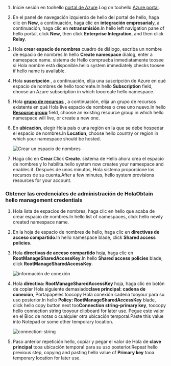 1. <span data-ttu-id="6ebb8-101">Inicie sesión en toohello [portal de Azure][Azure portal].</span><span class="sxs-lookup"><span data-stu-id="6ebb8-101">Log on toohello [Azure portal][Azure portal].</span></span>
2. <span data-ttu-id="6ebb8-102">En el panel de navegación izquierdo de hello del portal de hello, haga clic en **New**, a continuación, haga clic en **integración empresarial**y, a continuación, haga clic en **retransmisión**.</span><span class="sxs-lookup"><span data-stu-id="6ebb8-102">In hello left navigation pane of hello portal, click **New**, then click **Enterprise Integration**, and then click **Relay**.</span></span>
3. <span data-ttu-id="6ebb8-103">Hola **crear espacio de nombres** cuadro de diálogo, escriba un nombre de espacio de nombres.</span><span class="sxs-lookup"><span data-stu-id="6ebb8-103">In hello **Create namespace** dialog, enter a namespace name.</span></span> <span data-ttu-id="6ebb8-104">sistema de Hello comprueba inmediatamente toosee si Hola nombre está disponible.</span><span class="sxs-lookup"><span data-stu-id="6ebb8-104">hello system immediately checks toosee if hello name is available.</span></span>
4. <span data-ttu-id="6ebb8-105">Hola **suscripción** , a continuación, elija una suscripción de Azure en qué espacio de nombres de hello toocreate.</span><span class="sxs-lookup"><span data-stu-id="6ebb8-105">In hello **Subscription** field, choose an Azure subscription in which toocreate hello namespace.</span></span>
5. <span data-ttu-id="6ebb8-106">Hola  **[grupo de recursos](../articles/azure-resource-manager/resource-group-portal.md)**  , a continuación, elija un grupo de recursos existente en qué Hola live espacio de nombres o cree uno nuevo.</span><span class="sxs-lookup"><span data-stu-id="6ebb8-106">In hello **[Resource group](../articles/azure-resource-manager/resource-group-portal.md)** field, choose an existing resource group in which hello namespace will live, or create a new one.</span></span>      
6. <span data-ttu-id="6ebb8-107">En **ubicación**, elegir Hola país o una región en la que se debe hospedar el espacio de nombres.</span><span class="sxs-lookup"><span data-stu-id="6ebb8-107">In **Location**, choose hello country or region in which your namespace should be hosted.</span></span>
   
    ![Crear un espacio de nombres][create-namespace]
7. <span data-ttu-id="6ebb8-109">Haga clic en **Crear**.</span><span class="sxs-lookup"><span data-stu-id="6ebb8-109">Click **Create**.</span></span> <span data-ttu-id="6ebb8-110">sistema de Hello ahora crea el espacio de nombres y lo habilita.</span><span class="sxs-lookup"><span data-stu-id="6ebb8-110">hello system now creates your namespace and enables it.</span></span> <span data-ttu-id="6ebb8-111">Después de unos minutos, Hola sistema proporcione los recursos de su cuenta.</span><span class="sxs-lookup"><span data-stu-id="6ebb8-111">After a few minutes, hello system provisions resources for your account.</span></span>

### <a name="obtain-hello-management-credentials"></a><span data-ttu-id="6ebb8-112">Obtener las credenciales de administración de Hola</span><span class="sxs-lookup"><span data-stu-id="6ebb8-112">Obtain hello management credentials</span></span>
1. <span data-ttu-id="6ebb8-113">Hola lista de espacios de nombres, haga clic en hello que acaba de crear espacio de nombres.</span><span class="sxs-lookup"><span data-stu-id="6ebb8-113">In hello list of namespaces, click hello newly created namespace name.</span></span>
2. <span data-ttu-id="6ebb8-114">En la hoja de espacio de nombres de hello, haga clic en **directivas de acceso compartido**.</span><span class="sxs-lookup"><span data-stu-id="6ebb8-114">In hello namespace blade, click **Shared access policies**.</span></span>
3. <span data-ttu-id="6ebb8-115">Hola **directivas de acceso compartido** hoja, haga clic en **RootManageSharedAccessKey**.</span><span class="sxs-lookup"><span data-stu-id="6ebb8-115">In hello **Shared access policies** blade, click **RootManageSharedAccessKey**.</span></span>
   
    ![información de conexión][connection-info]
4. <span data-ttu-id="6ebb8-117">Hola **directiva: RootManageSharedAccessKey** hoja, haga clic en botón de copiar Hola siguiente demasiado**clave principal: cadena de conexión**, Portapapeles toocopy Hola conexión cadena tooyour para su uso posterior.</span><span class="sxs-lookup"><span data-stu-id="6ebb8-117">In hello **Policy: RootManageSharedAccessKey** blade, click hello copy button next too**Connection string–primary key**, toocopy hello connection string tooyour clipboard for later use.</span></span> <span data-ttu-id="6ebb8-118">Pegue este valor en el Bloc de notas o cualquier otra ubicación temporal.</span><span class="sxs-lookup"><span data-stu-id="6ebb8-118">Paste this value into Notepad or some other temporary location.</span></span>
   
    ![connection-string][connection-string]

5. <span data-ttu-id="6ebb8-120">Paso anterior repetición hello, copiar y pegar el valor de Hola de **clave principal** tooa ubicación temporal para su uso posterior.</span><span class="sxs-lookup"><span data-stu-id="6ebb8-120">Repeat hello previous step, copying and pasting hello value of **Primary key** tooa temporary location for later use.</span></span>  

<!--Image references-->

[create-namespace]: ./media/relay-create-namespace-portal/create-namespace.png
[connection-info]: ./media/relay-create-namespace-portal/connection-info.png
[connection-string]: ./media/relay-create-namespace-portal/connection-string.png
[Azure portal]: https://portal.azure.com
